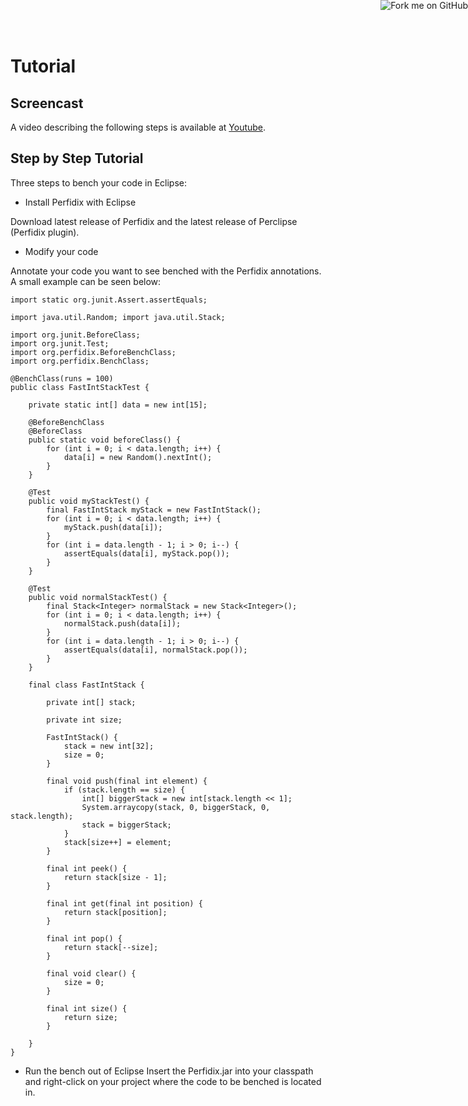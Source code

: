 <!--
~~
~~ Copyright (c) 2011, University of Konstanz, Distributed Systems Group
~~ All rights reserved.
~~
~~ Redistribution and use in source and binary forms, with or without
~~ modification, are permitted provided that the following conditions are met:
~~     * Redistributions of source code must retain the above copyright
~~       notice, this list of conditions and the following disclaimer.
~~     * Redistributions in binary form must reproduce the above copyright
~~       notice, this list of conditions and the following disclaimer in the
~~       documentation and/or other materials provided with the distribution.
~~     * Neither the name of the University of Konstanz nor the
~~       names of its contributors may be used to endorse or promote products
~~       derived from this software without specific prior written permission.
~~
~~ THIS SOFTWARE IS PROVIDED BY THE COPYRIGHT HOLDERS AND CONTRIBUTORS "AS IS" AND
~~ ANY EXPRESS OR IMPLIED WARRANTIES, INCLUDING, BUT NOT LIMITED TO, THE IMPLIED
~~ WARRANTIES OF MERCHANTABILITY AND FITNESS FOR A PARTICULAR PURPOSE ARE
~~ DISCLAIMED. IN NO EVENT SHALL <COPYRIGHT HOLDER> BE LIABLE FOR ANY
~~ DIRECT, INDIRECT, INCIDENTAL, SPECIAL, EXEMPLARY, OR CONSEQUENTIAL DAMAGES
~~ (INCLUDING, BUT NOT LIMITED TO, PROCUREMENT OF SUBSTITUTE GOODS OR SERVICES;
~~ LOSS OF USE, DATA, OR PROFITS; OR BUSINESS INTERRUPTION) HOWEVER CAUSED AND
~~ ON ANY THEORY OF LIABILITY, WHETHER IN CONTRACT, STRICT LIABILITY, OR TORT
~~ (INCLUDING NEGLIGENCE OR OTHERWISE) ARISING IN ANY WAY OUT OF THE USE OF THIS
~~ SOFTWARE, EVEN IF ADVISED OF THE POSSIBILITY OF SUCH DAMAGE.
~~
-->

<a href="https://github.com/disy/perfidix"><img style="position: absolute; top: 0; right: 0; border: 0;" src="https://s3.amazonaws.com/github/ribbons/forkme_right_red_aa0000.png" alt="Fork me on GitHub"/></a>

Tutorial
==========

Screencast
----------

A video describing the following steps is available at [Youtube](http://www.youtube.com/watch?v=WaYQUjNtDps).

Step by Step Tutorial
----------

Three steps to bench your code in Eclipse:
  
* Install Perfidix with Eclipse

Download latest release of Perfidix and the latest release of Perclipse (Perfidix plugin).

* Modify your code

Annotate your code you want to see benched with the Perfidix annotations. A small example can be seen below:

    import static org.junit.Assert.assertEquals;

    import java.util.Random; import java.util.Stack;

    import org.junit.BeforeClass;  
    import org.junit.Test;  
    import org.perfidix.BeforeBenchClass;  
    import org.perfidix.BenchClass;

    @BenchClass(runs = 100)
    public class FastIntStackTest {

    	private static int[] data = new int[15];

    	@BeforeBenchClass
    	@BeforeClass
    	public static void beforeClass() {
        	for (int i = 0; i < data.length; i++) {
        		data[i] = new Random().nextInt();
        	}
    	}

    	@Test
    	public void myStackTest() {
        	final FastIntStack myStack = new FastIntStack();
        	for (int i = 0; i < data.length; i++) {
            	myStack.push(data[i]);
        	}
        	for (int i = data.length - 1; i > 0; i--) {
            	assertEquals(data[i], myStack.pop());
        	}
    	}

    	@Test
    	public void normalStackTest() {
        	final Stack<Integer> normalStack = new Stack<Integer>();
        	for (int i = 0; i < data.length; i++) {
            	normalStack.push(data[i]);
        	}
        	for (int i = data.length - 1; i > 0; i--) {
            	assertEquals(data[i], normalStack.pop());
        	}
    	}

    	final class FastIntStack {

        	private int[] stack;

        	private int size;

        	FastIntStack() {
            	stack = new int[32];
            	size = 0;
        	}

        	final void push(final int element) {
            	if (stack.length == size) {
                	int[] biggerStack = new int[stack.length << 1];
                	System.arraycopy(stack, 0, biggerStack, 0, stack.length);
                	stack = biggerStack;
            	}
            	stack[size++] = element;
        	}

        	final int peek() {
            	return stack[size - 1];
        	}

        	final int get(final int position) {
            	return stack[position];
        	}

        	final int pop() {
            	return stack[--size];
        	}

        	final void clear() {
            	size = 0;
        	}

        	final int size() {
            	return size;
        	}

    	}
    }  

* Run the bench out of Eclipse
Insert the Perfidix.jar into your classpath and right-click on your project where the code to be benched is located in.